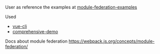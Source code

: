 User as reference the examples at [module-federation-examples](https://github.com/module-federation/module-federation-examples)

Used
- [vue-cli](https://github.com/module-federation/module-federation-examples/tree/master/vue-cli)
- [comprehensive-demo](https://github.com/module-federation/module-federation-examples/tree/master/comprehensive-demo)

Docs about module federation https://webpack.js.org/concepts/module-federation/